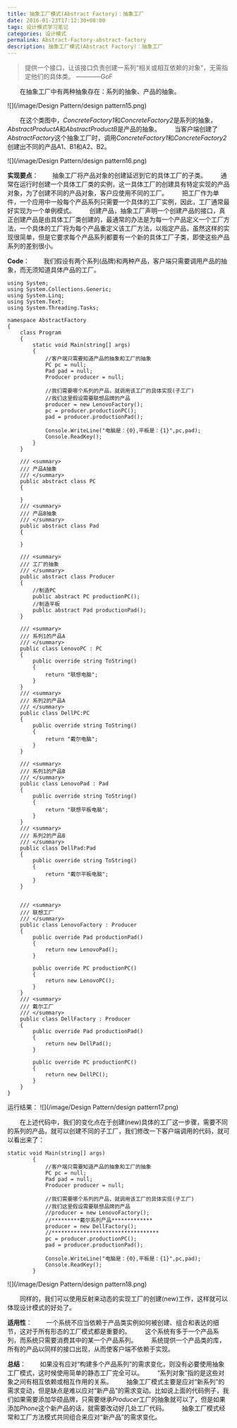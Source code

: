 ```yaml
---
title: 抽象工厂模式(Abstract Factory)：抽象工厂
date: 2016-01-23T17:12:30+08:00
tags: 设计模式学习笔记
categories: 设计模式
permalink: Abstract-Factory-abstract-factory
description: 抽象工厂模式(Abstract Factory)：抽象工厂
---
```

>提供一个接口，让该接口负责创建一系列“相关或相互依赖的对象”，无需指定他们的具体类。      ————GoF

　　在抽象工厂中有两种抽象存在：系列的抽象、产品的抽象。<!--more-->

![](/image/Design Pattern/design pattern15.png)

　　在这个类图中，*ConcreteFactory1*和*ConcreteFactory2*是系列的抽象，*AbstractProductA*和*AbstractProductB*是产品的抽象。
　　当客户端创建了*AbstractFactory*这个抽象工厂时，调用*ConcreteFactory1*和*ConcreteFactory2*创建出不同的产品A1、B1和A2、B2。

![](/image/Design Pattern/design pattern16.png)

**实现要点**：
　　抽象工厂将产品对象的创建延迟到它的具体工厂的子类。
　　通常在运行时创建一个具体工厂类的实例，这一具体工厂的创建具有特定实现的产品对象，为了创建不同的产品对象，客户应使用不同的工厂。
　　把工厂作为单件，一个应用中一般每个产品系列只需要一个具体的工厂实例，因此，工厂通常最好实现为一个单例模式。
　　创建产品，抽象工厂声明一个创建产品的接口，真正创建产品是由具体工厂类创建的，最通常的办法是为每一个产品定义一个工厂方法，一个具体的工厂将为每个产品重定义该工厂方法，以指定产品，虽然这样的实现很简单，但是它要求每个产品系列都要有一个新的具体工厂子类，即使这些产品系列的差别很小。

**Code**：
　　我们假设有两个系列(品牌)和两种产品，客户端只需要调用产品的抽象，而无须知道具体产品的工厂。
```
using System;
using System.Collections.Generic;
using System.Linq;
using System.Text;
using System.Threading.Tasks;

namespace AbstractFactory
{
    class Program
    {
        static void Main(string[] args)
        {
            //客户端只需要知道产品的抽象和工厂的抽象
            PC pc = null;
            Pad pad = null;
            Producer producer = null;

            //我们需要哪个系列的产品，就调用该工厂的具体实现(子工厂)
            //我们这里假设需要联想品牌的产品
            producer = new LenovoFactory();
            pc = producer.productionPC();
            pad = producer.productionPad();

            Console.WriteLine("电脑是：{0},平板是：{1}",pc,pad);
            Console.ReadKey();
        }
    }

    /// <summary>
    /// 产品A抽象
    /// </summary>
    public abstract class PC
    {

    }
    /// <summary>
    /// 产品B抽象
    /// </summary>
    public abstract class Pad
    {

    }

    /// <summary>
    /// 工厂的抽象
    /// </summary>
    public abstract class Producer
    {
        //制造PC
        public abstract PC productionPC();
        //制造平板
        public abstract Pad productionPad();
    }

    /// <summary>
    /// 系列1的产品A
    /// </summary>
    public class LenovoPC : PC
    {
        public override string ToString()
        {
            return "联想电脑";
        }
    }
    /// <summary>
    /// 系列2的产品A
    /// </summary>
    public class DellPC:PC
    {
        public override string ToString()
        {
            return "戴尔电脑";
        }
    }

    /// <summary>
    /// 系列1的产品B
    /// </summary>
    public class LenovoPad : Pad
    {
        public override string ToString()
        {
            return "联想平板电脑";
        }
    }
    /// <summary>
    /// 系列2的产品B
    /// </summary>
    public class DellPad:Pad
    {
        public override string ToString()
        {
            return "戴尔平板电脑";
        }
    }


    /// <summary>
    /// 联想工厂
    /// </summary>
    public class LenovoFactory : Producer
    {
        public override Pad productionPad()
        {
            return new LenovoPad();
        }

        public override PC productionPC()
        {
            return new LenovoPC();
        }
    }
    /// <summary>
    /// 戴尔工厂
    /// </summary>
    public class DellFactory : Producer
    {
        public override Pad productionPad()
        {
            return new DellPad();
        }

        public override PC productionPC()
        {
            return new DellPC();
        }
    }
}
```
运行结果：
![](/image/Design Pattern/design pattern17.png)

　　在上述代码中，我们的变化点在于创建(new)具体的工厂这一步骤，需要不同的系列的产品，就可以创建不同的子工厂，我们修改一下客户端调用的代码，就可以看出来了：
```
static void Main(string[] args)
        {
            //客户端只需要知道产品的抽象和工厂的抽象
            PC pc = null;
            Pad pad = null;
            Producer producer = null;

            //我们需要哪个系列的产品，就调用该工厂的具体实现(子工厂)
            //我们这里假设需要联想品牌的产品
            //producer = new LenovoFactory();
            //*********戴尔系列产品*************
            producer = new DellFactory();
            //**********************************
            pc = producer.productionPC();
            pad = producer.productionPad();

            Console.WriteLine("电脑是：{0},平板是：{1}",pc,pad);
            Console.ReadKey();
        }
```
![](/image/Design Pattern/design pattern18.png)

　　同样的，我们可以使用反射来动态的实现工厂的创建(new)工作，这样就可以体现设计模式的好处了。


**适用性**：
　　一个系统不应当依赖于产品类实例如何被创建、组合和表达的细节，这对于所有形态的工厂模式都是重要的。
　　这个系统有多于一个产品系列，而系统只需要消费其中的某一个产品系列。
　　系统提供一个产品类的库，所有的产品以同样的接口出现，从而使客户端不依赖于实现。

**总结**：
　　如果没有应对“构建多个产品系列”的需求变化，则没有必要使用抽象工厂模式，这时候使用简单的静态工厂完全可以。
　　“系列对象”指的是这些对象之间有相互依赖或相互作用的关系。
　　抽象工厂模式主要是应对“新系列”的需求变动，但是缺点是难以应对“新产品”的需求变动。比如说上面的代码例子，我们如果需要添加华硕品牌，只需要继承*Producer*工厂的抽象就可以了，但是如果添加*Phone*这个新产品的话，就需要改动好几处工厂代码。
　　抽象工厂模式经常和工厂方法模式共同组合来应对“新产品”的需求变化。